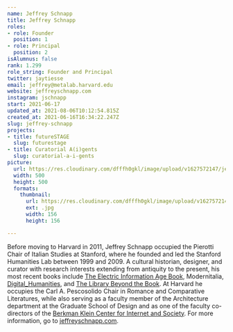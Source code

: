 ```yaml
---
name: Jeffrey Schnapp
title: Jeffrey Schnapp
roles:
- role: Founder
  position: 1
- role: Principal
  position: 2
isAlumnus: false
rank: 1.299
role_string: Founder and Principal
twitter: jaytiesse
email: jeffrey@metalab.harvard.edu
website: jeffreyschnapp.com
instagram: jschnapp
start: 2021-06-17
updated_at: 2021-08-06T10:12:54.815Z
created_at: 2021-06-16T16:34:22.247Z
slug: jeffrey-schnapp
projects:
- title: futureSTAGE
  slug: futurestage
- title: Curatorial A(i)gents
  slug: curatorial-a-i-gents
picture:
  url: https://res.cloudinary.com/dfffh0gkl/image/upload/v1627572147/jeffrey_da7762f132.jpg
  width: 500
  height: 500
  formats:
    thumbnail:
      url: https://res.cloudinary.com/dfffh0gkl/image/upload/v1627572148/thumbnail_jeffrey_da7762f132.jpg
      ext: .jpg
      width: 156
      height: 156

---
```

Before moving to Harvard in 2011, Jeffrey Schnapp occupied the Pierotti Chair of Italian Studies at Stanford, where he founded and led the Stanford Humanities Lab between 1999 and 2009. A cultural historian, designer, and curator with research interests extending from antiquity to the present, his most recent books include [The Electric Information Age Book](http://www.projectprojects.com/projects/the_electric_information_age_book), Modernitalia, [Digital_Humanities](https://mitpress.mit.edu/books/digitalhumanities), and [The Library Beyond the Book](http://www.hup.harvard.edu/catalog.php?isbn=9780674725034). At Harvard he occupies the Carl A. Pescosolido Chair in Romance and Comparative Literatures, while also serving as a faculty member of the Architecture department at the Graduate School of Design and as one of the faculty co-directors of the [Berkman Klein Center for Internet and Society](https://cyber.harvard.edu/). For more information, go to [jeffreyschnapp.com](http://jeffreyschnapp.com).